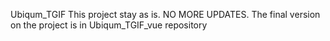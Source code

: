 Ubiqum_TGIF
This project stay as is. NO MORE UPDATES.  The final version on the project is in Ubiqum_TGIF_vue repository
